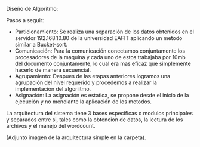 Diseño de Algoritmo:

Pasos a seguir:

* Particionamiento: Se realiza una separación de los datos obtenidos en el servidor 192.168.10.80 de la universidad EAFIT aplicando un metodo similar a Bucket-sort.
* Comunicación: Para la comunicación conectamos conjuntamente los procesadores de la maquina y cada uno de estos trabajaba por 10mb del documento conjuntamente, lo cual era mas eficaz que simplemente hacerlo de manera secuencial.
* Agrupamiento: Despues de las etapas anteriores logramos una agrupación del nivel requerido y procedemos a realizar la implementación del algoriitmo.
* Asignación: La asignación es estatica, se propone desde el inicio de la ejecución y no mendiante la aplicación de los metodos.

La arquitectura del sistema tiene 3 bases especificas o modulos principales y separados entre si, tales como la obtencion de datos, la lectura de los archivos y el manejo del wordcount.

(Adjunto imagen de la arquitectura simple en la carpeta).

